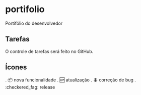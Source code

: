 # portifolio
Portifólio do desenvolvedor

## Tarefas

O controle de tarefas será feito no GitHub.

## Ícones

. :package: nova funcionalidade
. :up: atualização
. :beetle: correção de bug
. :checkered_fag: release